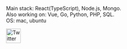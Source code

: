 Main stack: React(TypeScript), Node.js, Mongo.<br/>
Also working on: Vue, Go, Python, PHP, SQL.<br/>
OS: mac, ubuntu

<a href="https://twitter.com/DavidMaromIl"><img src="https://www.pngkey.com/png/full/2-27646_twitter-logo-png-transparent-background-logo-twitter-png.png" alt="Twitter" width="40px"></a>
